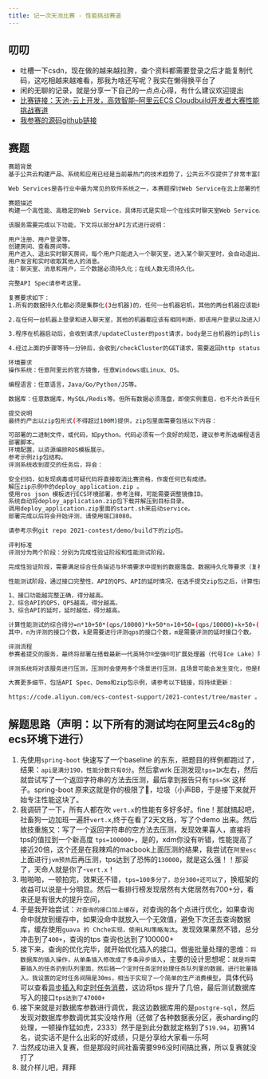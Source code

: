 ```yaml
---
title: 记一次天池比赛 - 性能挑战赛道
---
```



## 叨叨

* 吐槽一下csdn，现在做的越来越拉胯，查个资料都需要登录之后才能复制代码，这吃相越来越难看，那我为啥还写呢？我实在懒得换平台了
* 闲的无聊的记录，就是分享一下自己的一点点心得，有什么建议欢迎提出
* [比赛链接：天池-云上开发，高效智能–阿里云ECS Cloudbuild开发者大赛性能挑战赛道](https://tianchi.aliyun.com/competition/entrance/531907/introduction)
* [我参赛的源码github链接](https://github.com/lewisbyte/tianchi-im)

## 赛题

```bash
赛题背景
基于公共云构建产品、系统和应用已经是当前最热门的技术趋势了，公共云不仅提供了非常丰富的基础设施资源类型，如服务器、网络、存储和数据库等资源，还为这些资源提供了极高的可靠性保证，综合性价比非常有竞争力，尤其是阿里云发布的第七代云服务器ECS，搭载最新一代英特尔®至强®可扩展处理器（代号Ice Lake）以及阿里云自研的第三代神龙架构，可以更好地满足各种类型的计算任务。本赛道将基于这款云服务器进行，希望通过此次比赛可以更具体更全面地展示其性能。

Web Services是各行业中最为常见的软件系统之一，本赛题探讨Web Service在云上部署的性能优化，希望参赛者通过代码撰写、操作系统与数据库选型、各种参数调优等手段，优化云端Web服务的性能和保障服务的高可用。

赛题描述
构建一个高性能、高稳定的Web Service，具体形式是实现一个在线实时聊天室Web Service。

该服务需要完成以下功能，下文将以部分API方式进行说明：

用户注册、用户登录等。
创建房间、查看房间等。
用户进入、退出实时聊天房间，每个用户只能进入一个聊天室，进入某个聊天室时，会自动退出上一个聊天室等。
用户发言和实时收取其他人的消息。
注：聊天室、消息和用户，三个数据必须持久化；在线人数无须持久化。

完整API Spec请参考这里。

复赛要求如下：
1.所有的数据持久化都必须是集群化(3台机器)的，任何一台机器宕机，其他的两台机器应该能继续对外提供完整的数据查询和插入服务。

2.在任何一台机器上登录和进入聊天室，其他的机器都应该有相同判断，即该用户登录以及进入聊天室。

3.程序在机器启动后，会收到请求/updateCluster的post请求，body是三台机器的ip的list,比如 [“192.0.0.1”,”192.0.0.2”,”192.0.0.3”]。

4.经过上面的步骤等待一分钟后，会收到/checkCluster的GET请求，需要返回http status 200，然后开始集群测试。

环境要求
操作系统：任意阿里云的官方镜像，任意Windows或Linux、OS。

编程语言：任意语言，Java/Go/Python/JS等。

数据库：任意数据库，MySQL/Redis等。但所有数据必须落盘，即使实例重启，也不允许丢任何数据。

提交说明
最终的产出以zip包形式(不得超过100M)提供，zip包里面需要包括以下内容：

可部署的二进制文件，或代码，如python。代码必须有一个良好的规范，建议参考所选编程语言的通用规范。
部署脚本。
环境配置，以资源编排ROS模板展示。
参考示例zip包结构。
评测系统收到提交的任务后，将会：

安全扫码，如发现病毒或可疑代码将直接取消比赛资格，作废任何已有成绩。
解压zip示例中的deploy_application.zip 。
使用ros json 模板进行ECS环境部署，参考注释，可能需要调整镜像ID。
系统自动将deploy_application.zip包下载并解压到目标目录。
调用deploy_application.zip里面的start.sh来启动service。
部署完成以后将会开始评测，请使用端口8080。

请参考示例git repo 2021-contest/demo/build下的zip包。

评判标准
评测分为两个阶段：分别为完成性验证阶段和性能测试阶段。

完成性验证阶段，需要满足综合任务描述与环境要求中提到的数据落盘、数据持久化等要求（复赛环节注意新增要求），否则最终得分为0。

性能测试阶段，通过接口完整性、API的QPS、API的延时情况，在选手提交zip包之后，计算性能测试的综合得分，其中：

1、接口功能越完整正确，得分越高。
2、综合API的QPS，QPS越高，得分越高。
3、综合API的延时，延时越低，得分越高。

计算性能测试的综合得分=n*10+50*(qps/10000)*k+50*n∗10+50∗(qps/10000)∗k+50∗(1/time_deplay)*m。∗m。
其中，n为评测的接口个数，k是需要进行评测qps的接口个数，m是需要评测的延时接口个数。

评测流程
参赛者提交的服务，最终将部署在搭载最新一代英特尔®至强®可扩展处理器（代号Ice Lake）阿里云第七代ECS实例，4核8G （规格）上。

评测系统将对该服务进行压测，压测时会使用多个场景进行压测，且场景可能会发生变化，但是都会是多个API的组合。

大赛更多细节，包括API Spec、Demo和zip包示例，请参考以下链接，将持续更新：

https://code.aliyun.com/ecs-contest-support/2021-contest/tree/master 。
```

## 解题思路（声明：以下所有的测试均在阿里云4c8g的ecs环境下进行）

 1. 先使用`spring-boot` 快速写了一个baseline 的东东，把题目的样例都跑过了，结果：`api是满分190，性能分数只有0分`。然后拿wrk 压测发现`tps=1K`左右，然后就尝试写了一个返回字符串的方法去压测，最后拿到报告只有`tps=5K` 这样子。spring-boot 原来这就是你的极限了🐴，垃圾（小声BB，于是接下来就开始专注性能这块了。
 2. 我调研了一下，所有人都在吹 `vert.x`的性能有多好多好。fine！那就搞起吧，社畜狗一边加班一遍肝`vert.x`,终于在看了2天文档，写了个demo 出来。然后故技重施又：写了一个返回字符串的空方法去压测，发现效果喜人，直接将tps的值拉到一个新高度 `tps=100000+`，是的，xdm你没有听错，性能提高了接近20倍，这个还是在我辣鸡的macbook上面压测的结果，我尝试在`阿里esc`上面进行`jvm预热`后再压测，tps达到了恐怖的`130000`，就是这么强！！那妥了，天命人就是你了-`vert.x`！
 3. 啪啪啪，一顿拍完，效果还不错，`tps=100多分了，总分300+还可以了`，换框架的收益可以说是十分明显。然后一看排行榜发现居然有大佬居然有700+分，看来还是有很大的提升空间，
 4. 于是我开始尝试：`对查询的接口加上缓存`，对查询的各个点进行优化，如果查询命中就放到缓存中，如果没命中就放入一个无效值，避免下次还去查询数据库，缓存使用`guava 的 Chche实现，使用LRU策略淘汰`。发现效果果然不错，总分冲击到了`400+`，查询的tps 查询也达到了100000+
 5. 接下来，查询的优化完毕，就开始优化插入的接口。借鉴批量处理的思维：`将数据库的插入操作，从单条插入修改成了多条异步插入`，主要的设计思想呢：`就是将需要插入的任务扔到队列里面，然后搞一个定时任务定时处理任务队列里的数据，进行批量插入。我设置的定时任务间隔是30ms，相当于实现了一个简单的生产消费模型`，具体代码可以查看[异步插入](https://github.com/lewisbyte/tianchi-im/blob/vert.x/src/main/java/tianchi/im/starter/dao/AsyncBatchInsertDao.java)和[定时任务消费](https://github.com/lewisbyte/tianchi-im/blob/vert.x/src/main/java/tianchi/im/starter/schedule/ScheduleTaskConf.java)，这边将tps 提升了几倍，最后测试数据库写入的接口`tps达到了47000+`
 6. 接下来就是对数据库参数进行调优，我这边数据库用的是`postgre-sql`，然后发现对数据库参数调优其实没啥作用（还做了各种数据表分区，表sharding的处理，一顿操作猛如虎，2333）然于是到此分数就定格到了`519.94`，初赛14名，说实话不是什么出彩的好成绩，只是分享给大家看一乐呵
 7. 当然成功进入复赛，但是那段时间社畜需要996没时间搞比赛，所以复赛就没打了
 8. 就介样儿吧，拜拜
